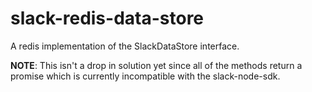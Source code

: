 # slack-redis-data-store

A redis implementation of the SlackDataStore interface.

**NOTE**: This isn't a drop in solution yet since all of the methods return a promise which is currently incompatible with the slack-node-sdk.
